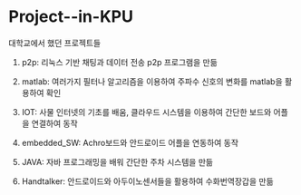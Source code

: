 # Project--in-KPU
대학교에서 했던 프로젝트들


1. p2p: 리눅스 기반 채팅과 데이터 전송 p2p 프로그램을 만듦

2. matlab: 여러가지 필터나 알고리즘을 이용하여 주파수 신호의 변화를 matlab을 활용하여 확인

3. IOT: 사물 인터넷의 기초를 배움, 클라우드 시스템을 이용하여 간단한 보드와 어플을 연결하여 동작

4. embedded_SW: Achro보드와 안드로이드 어플을 연동하여 동작

5. JAVA: 자바 프로그래밍을 배워 간단한 주차 시스템을 만듦

6. Handtalker: 안드로이드와 아두이노센서들을 활용하여 수화번역장갑을 만듦
